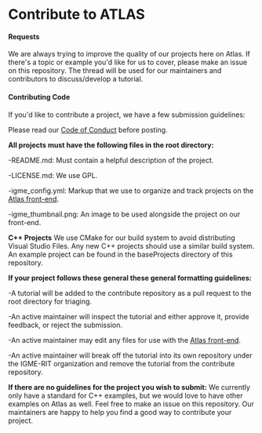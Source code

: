 # Contribute to ATLAS

#### Requests

We are always trying to improve the quality of our projects here on Atlas.
If there's a topic or example you'd like for us to cover, please make an issue on this repository.
The thread will be used for our maintainers and contributors to discuss/develop a tutorial.


#### Contributing Code

If you'd like to contribute a project, we have a few submission guidelines:

Please read our [Code of Conduct](https://github.com/IGME-RIT/contribute/blob/master/CODE_OF_CONDUCT.md) before posting.


__All projects must have the following files in the root directory:__

-README.md: Must contain a helpful description of the project.

-LICENSE.md: We use GPL.

-igme_config.yml: Markup that we use to organize and track projects on the [Atlas front-end](http://igme-rit.github.io/).

-igme_thumbnail.png: An image to be used alongside the project on our front-end.


__C++ Projects__
We use CMake for our build system to avoid distributing Visual Studio Files.
Any new C++ projects should use a similar build system.
An example project can be found in the baseProjects directory of this repository.


__If your project follows these general these general formatting guidelines:__

-A tutorial will be added to the contribute repository as a pull request to the root directory for triaging.

-An active maintainer will inspect the tutorial and either approve it, provide feedback, or reject the submission.

-An active maintainer may edit any files for use with the [Atlas front-end](http://igme-rit.github.io/).

-An active maintainer will break off the tutorial into its own repository under the IGME-RIT organization and remove the tutorial from the contribute repository.


__If there are no guidelines for the project you wish to submit:__
We currently only have a standard for C++ examples, but we would love to have other examples on Atlas as well.
Feel free to make an issue on this repository. Our maintainers are happy to help you find a good way to contribute your project.
